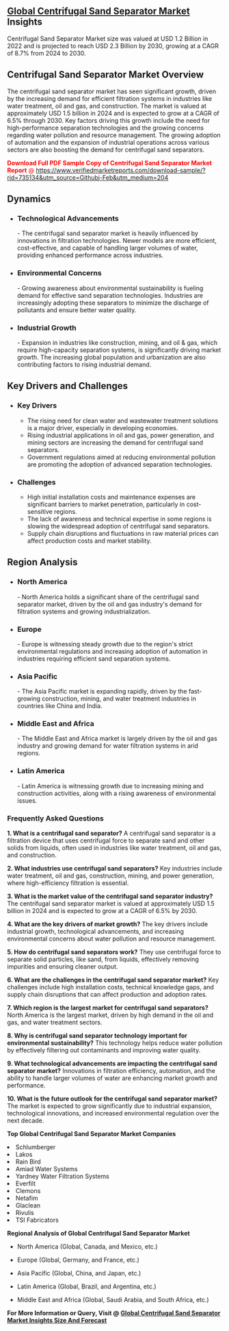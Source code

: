 <h2><a href="https://www.verifiedmarketreports.com/download-sample/?rid=735134&amp;utm_source=Githubj&amp;utm_medium=204" target="_blank">Global Centrifugal Sand Separator Market</a> Insights</h2><p>Centrifugal Sand Separator Market size was valued at USD 1.2 Billion in 2022 and is projected to reach USD 2.3 Billion by 2030, growing at a CAGR of 8.7% from 2024 to 2030.</p><p> <h2>Centrifugal Sand Separator Market Overview</h2> <p>The centrifugal sand separator market has seen significant growth, driven by the increasing demand for efficient filtration systems in industries like water treatment, oil and gas, and construction. The market is valued at approximately USD 1.5 billion in 2024 and is expected to grow at a CAGR of 6.5% through 2030. Key factors driving this growth include the need for high-performance separation technologies and the growing concerns regarding water pollution and resource management. The growing adoption of automation and the expansion of industrial operations across various sectors are also boosting the demand for centrifugal sand separators.</p> <p><p><span class=""><span style="color: #ff0000;"><strong>Download Full PDF Sample Copy of Centrifugal Sand Separator Market Report</strong> @ </span><a href="https://www.verifiedmarketreports.com/download-sample/?rid=735134&amp;utm_source=Githubj-Feb&amp;utm_medium=204" target="_blank">https://www.verifiedmarketreports.com/download-sample/?rid=735134&amp;utm_source=Githubj-Feb&amp;utm_medium=204</a></span></p></p> <h2>Dynamics</h2> <ul> <li><h3>Technological Advancements</h3> - The centrifugal sand separator market is heavily influenced by innovations in filtration technologies. Newer models are more efficient, cost-effective, and capable of handling larger volumes of water, providing enhanced performance across industries.</li> <li><h3>Environmental Concerns</h3> - Growing awareness about environmental sustainability is fueling demand for effective sand separation technologies. Industries are increasingly adopting these separators to minimize the discharge of pollutants and ensure better water quality.</li> <li><h3>Industrial Growth</h3> - Expansion in industries like construction, mining, and oil & gas, which require high-capacity separation systems, is significantly driving market growth. The increasing global population and urbanization are also contributing factors to rising industrial demand.</li> </ul> <h2>Key Drivers and Challenges</h2> <ul> <li><h3>Key Drivers</h3> <ul> <li>The rising need for clean water and wastewater treatment solutions is a major driver, especially in developing economies.</li> <li>Rising industrial applications in oil and gas, power generation, and mining sectors are increasing the demand for centrifugal sand separators.</li> <li>Government regulations aimed at reducing environmental pollution are promoting the adoption of advanced separation technologies.</li> </ul> </li> <li><h3>Challenges</h3> <ul> <li>High initial installation costs and maintenance expenses are significant barriers to market penetration, particularly in cost-sensitive regions.</li> <li>The lack of awareness and technical expertise in some regions is slowing the widespread adoption of centrifugal sand separators.</li> <li>Supply chain disruptions and fluctuations in raw material prices can affect production costs and market stability.</li> </ul> </li> </ul> <h2>Region Analysis</h2> <ul> <li><h3>North America</h3> - North America holds a significant share of the centrifugal sand separator market, driven by the oil and gas industry's demand for filtration systems and growing industrialization.</li> <li><h3>Europe</h3> - Europe is witnessing steady growth due to the region's strict environmental regulations and increasing adoption of automation in industries requiring efficient sand separation systems.</li> <li><h3>Asia Pacific</h3> - The Asia Pacific market is expanding rapidly, driven by the fast-growing construction, mining, and water treatment industries in countries like China and India.</li> <li><h3>Middle East and Africa</h3> - The Middle East and Africa market is largely driven by the oil and gas industry and growing demand for water filtration systems in arid regions.</li> <li><h3>Latin America</h3> - Latin America is witnessing growth due to increasing mining and construction activities, along with a rising awareness of environmental issues.</li> </ul> <h3>Frequently Asked Questions</h3> <p><strong>1. What is a centrifugal sand separator?</strong> A centrifugal sand separator is a filtration device that uses centrifugal force to separate sand and other solids from liquids, often used in industries like water treatment, oil and gas, and construction.</p> <p><strong>2. What industries use centrifugal sand separators?</strong> Key industries include water treatment, oil and gas, construction, mining, and power generation, where high-efficiency filtration is essential.</p> <p><strong>3. What is the market value of the centrifugal sand separator industry?</strong> The centrifugal sand separator market is valued at approximately USD 1.5 billion in 2024 and is expected to grow at a CAGR of 6.5% by 2030.</p> <p><strong>4. What are the key drivers of market growth?</strong> The key drivers include industrial growth, technological advancements, and increasing environmental concerns about water pollution and resource management.</p> <p><strong>5. How do centrifugal sand separators work?</strong> They use centrifugal force to separate solid particles, like sand, from liquids, effectively removing impurities and ensuring cleaner output.</p> <p><strong>6. What are the challenges in the centrifugal sand separator market?</strong> Key challenges include high installation costs, technical knowledge gaps, and supply chain disruptions that can affect production and adoption rates.</p> <p><strong>7. Which region is the largest market for centrifugal sand separators?</strong> North America is the largest market, driven by high demand in the oil and gas, and water treatment sectors.</p> <p><strong>8. Why is centrifugal sand separator technology important for environmental sustainability?</strong> This technology helps reduce water pollution by effectively filtering out contaminants and improving water quality.</p> <p><strong>9. What technological advancements are impacting the centrifugal sand separator market?</strong> Innovations in filtration efficiency, automation, and the ability to handle larger volumes of water are enhancing market growth and performance.</p> <p><strong>10. What is the future outlook for the centrifugal sand separator market?</strong> The market is expected to grow significantly due to industrial expansion, technological innovations, and increased environmental regulation over the next decade.</p> </p><p><strong>Top Global Centrifugal Sand Separator Market Companies</strong></p><div data-test-id=""><p><li>Schlumberger</li><li> Lakos</li><li> Rain Bird</li><li> Amiad Water Systems</li><li> Yardney Water Filtration Systems</li><li> Everfilt</li><li> Clemons</li><li> Netafim</li><li> Glaclean</li><li> Rivulis</li><li> TSI Fabricators</li></p><div><strong>Regional Analysis of&nbsp;Global Centrifugal Sand Separator Market</strong></div><ul><li dir="ltr"><p dir="ltr">North America&nbsp;(Global, Canada, and Mexico, etc.)</p></li><li dir="ltr"><p dir="ltr">Europe (Global, Germany, and France, etc.)</p></li><li dir="ltr"><p dir="ltr">Asia Pacific&nbsp;(Global, China, and Japan, etc.)</p></li><li dir="ltr"><p dir="ltr">Latin America&nbsp;(Global, Brazil, and Argentina, etc.)</p></li><li dir="ltr">Middle East and Africa&nbsp;(Global, Saudi Arabia, and South Africa, etc.)</li></ul><p><strong>For More Information or Query, Visit @&nbsp;</strong><strong><a href="https://www.verifiedmarketreports.com/product/centrifugal-sand-separator-market/?utm_source=Githubj&amp;utm_medium=204" target="_blank">Global Centrifugal Sand Separator Market Insights Size And Forecast</a></strong></p></div>
